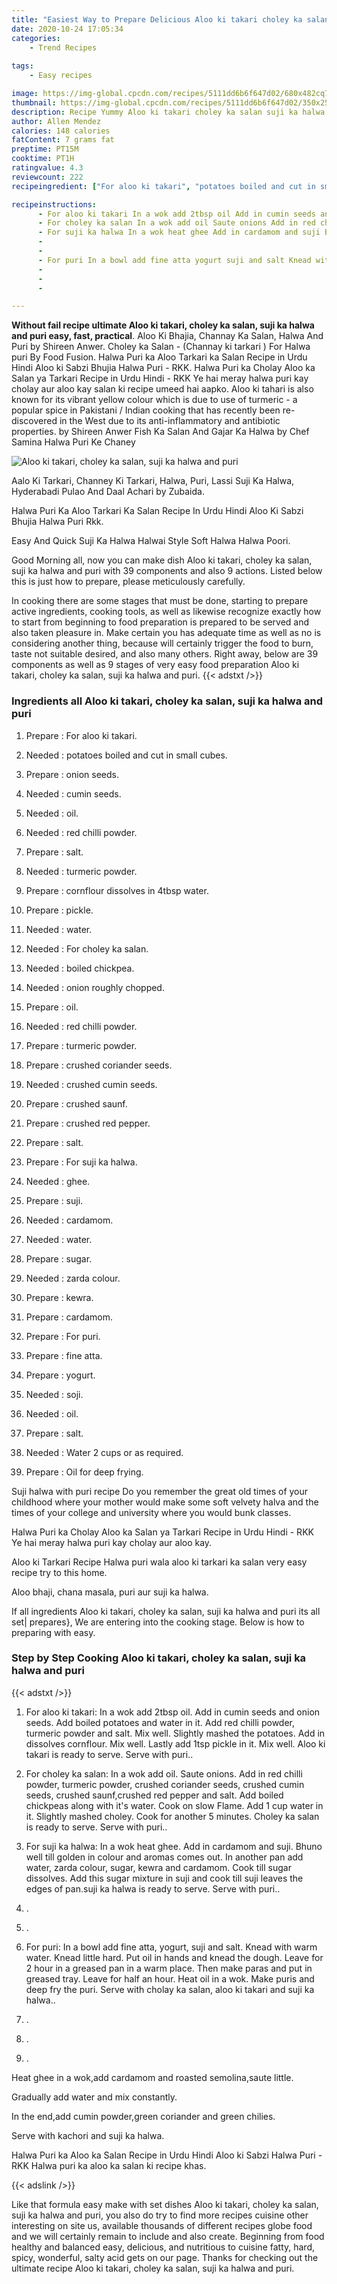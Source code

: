 ```yaml
---
title: "Easiest Way to Prepare Delicious Aloo ki takari choley ka salan suji ka halwa and puri"
date: 2020-10-24 17:05:34
categories:
    - Trend Recipes
    
tags:
    - Easy recipes

image: https://img-global.cpcdn.com/recipes/5111dd6b6f647d02/680x482cq70/aloo-ki-takari-choley-ka-salan-suji-ka-halwa-and-puri-recipe-main-photo.jpg
thumbnail: https://img-global.cpcdn.com/recipes/5111dd6b6f647d02/350x250cq70/aloo-ki-takari-choley-ka-salan-suji-ka-halwa-and-puri-recipe-main-photo.jpg
description: Recipe Yummy Aloo ki takari choley ka salan suji ka halwa and puri with 39 ingredients and 9 stages of easy cooking.
author: Allen Mendez
calories: 148 calories
fatContent: 7 grams fat
preptime: PT15M
cooktime: PT1H
ratingvalue: 4.3
reviewcount: 222
recipeingredient: ["For aloo ki takari", "potatoes boiled and cut in small cubes", "onion seeds", "cumin seeds", "oil", "red chilli powder", "salt", "turmeric powder", "cornflour dissolves in 4tbsp water", "pickle", "water", "For choley ka salan", "boiled chickpea", "onion roughly chopped", "oil", "red chilli powder", "turmeric powder", "crushed coriander seeds", "crushed cumin seeds", "crushed saunf", "crushed red pepper", "salt", "For suji ka halwa", "ghee", "suji", "cardamom", "water", "sugar", "zarda colour", "kewra", "cardamom", "For puri", "fine atta", "yogurt", "soji", "oil", "salt", "Water 2 cups or as required", "Oil for deep frying"]

recipeinstructions: 
      - For aloo ki takari In a wok add 2tbsp oil Add in cumin seeds and onion seeds Add boiled potatoes and water in it Add red chilli powder turmeric powder and salt Mix well Slightly mashed the potatoes Add in dissolves cornflour Mix well Lastly add 1tsp pickle in it Mix well Aloo ki takari is ready to serve Serve with puri 
      - For choley ka salan In a wok add oil Saute onions Add in red chilli powder turmeric powder crushed coriander seeds crushed cumin seeds crushed saunfcrushed red pepper and salt Add boiled chickpeas along with its water Cook on slow Flame Add 1 cup water in it Slightly mashed choley Cook for another 5 minutes Choley ka salan is ready to serve Serve with puri 
      - For suji ka halwa In a wok heat ghee Add in cardamom and suji Bhuno well till golden in colour and aromas comes out In another pan add water zarda colour sugar kewra and cardamom Cook till sugar dissolves Add this sugar mixture in suji and cook till suji leaves the edges of pansuji ka halwa is ready to serve Serve with puri 
      -  
      -  
      - For puri In a bowl add fine atta yogurt suji and salt Knead with warm water Knead little hard Put oil in hands and knead the dough Leave for 2 hour in a greased pan in a warm place Then make paras and put in greased tray Leave for half an hour Heat oil in a wok Make puris and deep fry the puri Serve with cholay ka salan aloo ki takari and suji ka halwa 
      -  
      -  
      - 

---
```




**Without fail recipe ultimate Aloo ki takari, choley ka salan, suji ka halwa and puri easy, fast, practical**. Aloo Ki Bhajia, Channay Ka Salan, Halwa And Puri by Shireen Anwer. Choley ka Salan - (Channay ki tarkari ) For Halwa puri By Food Fusion. Halwa Puri ka Aloo Tarkari ka Salan Recipe in Urdu Hindi Aloo ki Sabzi Bhujia Halwa Puri - RKK. Halwa Puri ka Cholay Aloo ka Salan ya Tarkari Recipe in Urdu Hindi - RKK Ye hai meray halwa puri kay cholay aur aloo kay salan ki recipe umeed hai aapko. Aloo ki tahari is also known for its vibrant yellow colour which is due to use of turmeric - a popular spice in Pakistani / Indian cooking that has recently been re-discovered in the West due to its anti-inflammatory and antibiotic properties. by Shireen Anwer Fish Ka Salan And Gajar Ka Halwa by Chef Samina Halwa Puri Ke Chaney


![Aloo ki takari, choley ka salan, suji ka halwa and puri](https://img-global.cpcdn.com/recipes/5111dd6b6f647d02/680x482cq70/aloo-ki-takari-choley-ka-salan-suji-ka-halwa-and-puri-recipe-main-photo.jpg "Aloo ki takari, choley ka salan, suji ka halwa and puri")



Aalo Ki Tarkari, Channey Ki Tarkari, Halwa, Puri, Lassi Suji Ka Halwa, Hyderabadi Pulao And Daal Achari by Zubaida.

Halwa Puri Ka Aloo Tarkari Ka Salan Recipe In Urdu Hindi Aloo Ki Sabzi Bhujia Halwa Puri Rkk.

Easy And Quick Suji Ka Halwa Halwai Style Soft Halwa Halwa Poori.


Good Morning all, now you can make dish Aloo ki takari, choley ka salan, suji ka halwa and puri with 39 components and also 9 actions. Listed below this is just how to prepare, please meticulously carefully.

In cooking there are some stages that must be done, starting to prepare active ingredients, cooking tools, as well as likewise recognize exactly how to start from beginning to food preparation is prepared to be served and also taken pleasure in. Make certain you has adequate time as well as no is considering another thing, because will certainly trigger the food to burn, taste not suitable desired, and also many others. Right away, below are 39 components as well as 9 stages of very easy food preparation Aloo ki takari, choley ka salan, suji ka halwa and puri.
{{< adstxt />}}

### Ingredients all Aloo ki takari, choley ka salan, suji ka halwa and puri


1. Prepare  : For aloo ki takari.

1. Needed  : potatoes boiled and cut in small cubes.

1. Prepare  : onion seeds.

1. Needed  : cumin seeds.

1. Needed  : oil.

1. Needed  : red chilli powder.

1. Prepare  : salt.

1. Needed  : turmeric powder.

1. Prepare  : cornflour dissolves in 4tbsp water.

1. Prepare  : pickle.

1. Needed  : water.

1. Needed  : For choley ka salan.

1. Needed  : boiled chickpea.

1. Needed  : onion roughly chopped.

1. Prepare  : oil.

1. Needed  : red chilli powder.

1. Prepare  : turmeric powder.

1. Prepare  : crushed coriander seeds.

1. Needed  : crushed cumin seeds.

1. Prepare  : crushed saunf.

1. Prepare  : crushed red pepper.

1. Prepare  : salt.

1. Prepare  : For suji ka halwa.

1. Needed  : ghee.

1. Prepare  : suji.

1. Needed  : cardamom.

1. Needed  : water.

1. Prepare  : sugar.

1. Needed  : zarda colour.

1. Prepare  : kewra.

1. Prepare  : cardamom.

1. Prepare  : For puri.

1. Prepare  : fine atta.

1. Prepare  : yogurt.

1. Needed  : soji.

1. Needed  : oil.

1. Prepare  : salt.

1. Needed  : Water 2 cups or as required.

1. Prepare  : Oil for deep frying.


Suji halwa with puri recipe Do you remember the great old times of your childhood where your mother would make some soft velvety halva and the times of your college and university where you would bunk classes.

Halwa Puri ka Cholay Aloo ka Salan ya Tarkari Recipe in Urdu Hindi - RKK Ye hai meray halwa puri kay cholay aur aloo kay.

Aloo ki Tarkari Recipe Halwa puri wala aloo ki tarkari ka salan very easy recipe try to this home.

Aloo bhaji, chana masala, puri aur suji ka halwa.


If all ingredients Aloo ki takari, choley ka salan, suji ka halwa and puri its all set| prepares}, We are entering into the cooking stage. Below is how to preparing with easy.

### Step by Step Cooking Aloo ki takari, choley ka salan, suji ka halwa and puri

{{< adstxt />}}


1. For aloo ki takari: In a wok add 2tbsp oil. Add in cumin seeds and onion seeds. Add boiled potatoes and water in it. Add red chilli powder, turmeric powder and salt. Mix well. Slightly mashed the potatoes. Add in dissolves cornflour. Mix well. Lastly add 1tsp pickle in it. Mix well. Aloo ki takari is ready to serve. Serve with puri..



1. For choley ka salan: In a wok add oil. Saute onions. Add in red chilli powder, turmeric powder, crushed coriander seeds, crushed cumin seeds, crushed saunf,crushed red pepper and salt. Add boiled chickpeas along with it&#39;s water. Cook on slow Flame. Add 1 cup water in it. Slightly mashed choley. Cook for another 5 minutes. Choley ka salan is ready to serve. Serve with puri..



1. For suji ka halwa: In a wok heat ghee. Add in cardamom and suji. Bhuno well till golden in colour and aromas comes out. In another pan add water, zarda colour, sugar, kewra and cardamom. Cook till sugar dissolves. Add this sugar mixture in suji and cook till suji leaves the edges of pan.suji ka halwa is ready to serve. Serve with puri..



1. .



1. .



1. For puri: In a bowl add fine atta, yogurt, suji and salt. Knead with warm water. Knead little hard. Put oil in hands and knead the dough. Leave for 2 hour in a greased pan in a warm place. Then make paras and put in greased tray. Leave for half an hour. Heat oil in a wok. Make puris and deep fry the puri. Serve with cholay ka salan, aloo ki takari and suji ka halwa..



1. .



1. .



1. .




Heat ghee in a wok,add cardamom and roasted semolina,saute little.

Gradually add water and mix constantly.

In the end,add cumin powder,green coriander and green chilies.

Serve with kachori and suji ka halwa.

Halwa Puri ka Aloo ka Salan Recipe in Urdu Hindi Aloo ki Sabzi Halwa Puri - RKK Halwa puri ka aloo ka salan ki recipe khas.


{{< adslink />}}

Like that formula easy make with set dishes Aloo ki takari, choley ka salan, suji ka halwa and puri, you also do try to find more recipes cuisine other interesting on site us, available thousands of different recipes globe food and we will certainly remain to include and also create. Beginning from food healthy and balanced easy, delicious, and nutritious to cuisine fatty, hard, spicy, wonderful, salty acid gets on our page. Thanks for checking out the ultimate recipe Aloo ki takari, choley ka salan, suji ka halwa and puri.
